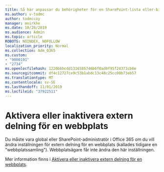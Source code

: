 ```yaml
---
title: Så här anpassar du behörigheter för en SharePoint-lista eller-bibliotek
ms.author: v-todmc
author: todmccoy
manager: mnirkhe
ms.date: 10/28/2019
ms.audience: Admin
ms.topic: article
ROBOTS: NOINDEX, NOFOLLOW
localization_priority: Normal
ms.collection: Adm_O365
ms.custom:
- "9000191"
- "2734"
ms.openlocfilehash: 1220bbbcdd1316585746b6f0ad9f95f24373cb6e
ms.sourcegitcommit: df4c12727ce9c53b1abdc13c48c25cc00b73eb57
ms.translationtype: MT
ms.contentlocale: sv-SE
ms.lasthandoff: 11/01/2019
ms.locfileid: "37922511"
---
```

# <a name="turn-external-sharing-on-or-off-for-a-site"></a>Aktivera eller inaktivera extern delning för en webbplats

Du måste vara global eller SharePoint-administratör i Office 365 om du vill ändra inställningen för extern delning för en webbplats (kallades tidigare en "webbplatssamling"). Webbplatsägare får inte ändra den här inställningen. 

Mer information finns i [Aktivera eller inaktivera extern delning för en webbplats](https://docs.microsoft.com/sharepoint/change-external-sharing-site).